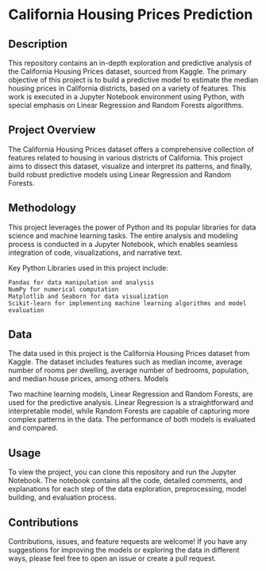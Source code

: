 # California Housing Prices Prediction
## Description

This repository contains an in-depth exploration and predictive analysis of the California Housing Prices dataset, sourced from Kaggle. The primary objective of this project is to build a predictive model to estimate the median housing prices in California districts, based on a variety of features. This work is executed in a Jupyter Notebook environment using Python, with special emphasis on Linear Regression and Random Forests algorithms.
## Project Overview

The California Housing Prices dataset offers a comprehensive collection of features related to housing in various districts of California. This project aims to dissect this dataset, visualize and interpret its patterns, and finally, build robust predictive models using Linear Regression and Random Forests.
## Methodology

This project leverages the power of Python and its popular libraries for data science and machine learning tasks. The entire analysis and modeling process is conducted in a Jupyter Notebook, which enables seamless integration of code, visualizations, and narrative text.

Key Python Libraries used in this project include:

    Pandas for data manipulation and analysis
    NumPy for numerical computation
    Matplotlib and Seaborn for data visualization
    Scikit-learn for implementing machine learning algorithms and model evaluation

## Data

The data used in this project is the California Housing Prices dataset from Kaggle. The dataset includes features such as median income, average number of rooms per dwelling, average number of bedrooms, population, and median house prices, among others.
Models

Two machine learning models, Linear Regression and Random Forests, are used for the predictive analysis. Linear Regression is a straightforward and interpretable model, while Random Forests are capable of capturing more complex patterns in the data. The performance of both models is evaluated and compared.
## Usage

To view the project, you can clone this repository and run the Jupyter Notebook. The notebook contains all the code, detailed comments, and explanations for each step of the data exploration, preprocessing, model building, and evaluation process.
## Contributions

Contributions, issues, and feature requests are welcome! If you have any suggestions for improving the models or exploring the data in different ways, please feel free to open an issue or create a pull request.

